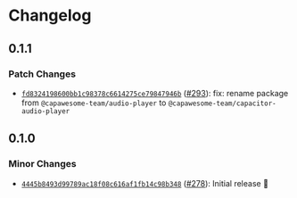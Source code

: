 # Changelog

## 0.1.1

### Patch Changes

- [`fd8324198600bb1c98378c6614275ce79847946b`](https://github.com/capawesome-team/capacitor-plugins-sponsorware/commit/fd8324198600bb1c98378c6614275ce79847946b) ([#293](https://github.com/capawesome-team/capacitor-plugins-sponsorware/pull/293)): fix: rename package from `@capawesome-team/audio-player` to `@capawesome-team/capacitor-audio-player`

## 0.1.0

### Minor Changes

- [`4445b8493d99789ac18f08c616af1fb14c98b348`](https://github.com/capawesome-team/capacitor-plugins-sponsorware/commit/4445b8493d99789ac18f08c616af1fb14c98b348) ([#278](https://github.com/capawesome-team/capacitor-plugins-sponsorware/pull/278)): Initial release 🎉
